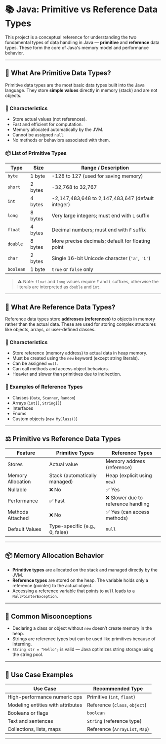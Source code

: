 # 📚 Java: Primitive vs Reference Data Types

This project is a conceptual reference for understanding the two fundamental types of data handling in Java — **primitive** and **reference** data types. These form the core of Java's memory model and performance behavior.

---

## 🔹 What Are Primitive Data Types?

Primitive data types are the most basic data types built into the Java language. They store **simple values** directly in memory (stack) and are not objects.

### 🧱 Characteristics

- Store actual values (not references).
- Fast and efficient for computation.
- Memory allocated automatically by the JVM.
- Cannot be assigned `null`.
- No methods or behaviors associated with them.

### 📦 List of Primitive Types

| Type      | Size     | Range / Description                              |
|-----------|----------|--------------------------------------------------|
| `byte`    | 1 byte   | -128 to 127 (used for saving memory)             |
| `short`   | 2 bytes  | -32,768 to 32,767                                 |
| `int`     | 4 bytes  | -2,147,483,648 to 2,147,483,647 (default integer)|
| `long`    | 8 bytes  | Very large integers; must end with `L` suffix    |
| `float`   | 4 bytes  | Decimal numbers; must end with `F` suffix        |
| `double`  | 8 bytes  | More precise decimals; default for floating point|
| `char`    | 2 bytes  | Single 16-bit Unicode character (`'a'`, `'1'`)   |
| `boolean` | 1 byte   | `true` or `false` only                           |

> ⚠️ Note: `float` and `long` values require `F` and `L` suffixes, otherwise the literals are interpreted as `double` and `int`.

---

## 🔸 What Are Reference Data Types?

Reference data types store **addresses (references)** to objects in memory rather than the actual data. These are used for storing complex structures like objects, arrays, or user-defined classes.

### 🧱 Characteristics

- Store reference (memory address) to actual data in heap memory.
- Must be created using the `new` keyword (except string literals).
- Can be assigned `null`.
- Can call methods and access object behaviors.
- Heavier and slower than primitives due to indirection.

### 🧰 Examples of Reference Types

- Classes (`Date`, `Scanner`, `Random`)
- Arrays (`int[]`, `String[]`)
- Interfaces
- Enums
- Custom objects (`new MyClass()`)

---

## ⚖️ Primitive vs Reference Data Types

| Feature                | Primitive Types               | Reference Types                      |
|------------------------|-------------------------------|--------------------------------------|
| Stores                 | Actual value                  | Memory address (reference)           |
| Memory Allocation      | Stack (automatically managed) | Heap (explicit using `new`)          |
| Nullable               | ❌ No                          | ✅ Yes                                |
| Performance            | ✅ Fast                        | ❌ Slower due to reference handling   |
| Methods Attached       | ❌ No                          | ✅ Yes (can access methods)           |
| Default Values         | Type-specific (e.g., 0, false) | `null`                                |

---

## 📦 Memory Allocation Behavior

- **Primitive types** are allocated on the stack and managed directly by the JVM.
- **Reference types** are stored on the heap. The variable holds only a reference (pointer) to the actual object.
- Accessing a reference variable that points to `null` leads to a `NullPointerException`.

---

## 🧠 Common Misconceptions

- Declaring a class or object without `new` doesn’t create memory in the heap.
- Strings are reference types but can be used like primitives because of interning.
- `String str = "Hello";` is valid — Java optimizes string storage using the string pool.

---

## 📁 Use Case Examples

| Use Case                         | Recommended Type   |
|----------------------------------|---------------------|
| High-performance numeric ops     | Primitive (`int`, `float`) |
| Modeling entities with attributes| Reference (`class`, `object`) |
| Booleans or flags                | `boolean` |
| Text and sentences               | `String` (reference type) |
| Collections, lists, maps         | Reference (`ArrayList`, `Map`) |

---


